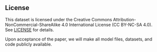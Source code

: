 ## License
This dataset is licensed under the Creative Commons Attribution-NonCommercial-ShareAlike 4.0 International License (CC BY-NC-SA 4.0).  
See [LICENSE](./LICENSE) for details.

Upon acceptance of the paper, we will make all model files, datasets, and code publicly available.
